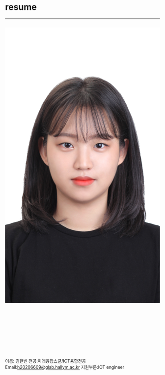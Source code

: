 # resume
---
![이력서사진](KHB.png)
<img scr=KHB.png height=150 widht=1500>
---
이름: 김한빈
전공:미래융합스쿨/ICT융합전공
Email:h20206609@glab.hallym.ac.kr
지원부문:IOT engineer
